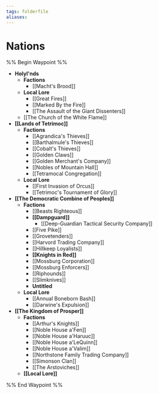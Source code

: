 ```yaml
---
tags: folderfile
aliases:
---
```


# Nations
%% Begin Waypoint %%
- **Holyl'nds**
	- **Factions**
		- [[Macht's Brood]]
	- **Local Lore**
		- [[Great Fires]]
		- [[Marked By the Fire]]
		- [[The Assault of the Giant Dissenters]]
	- [[The Church of the White Flame]]
- **[[Lands of Tetrimoc]]**
	- **Factions**
		- [[Agrandica's Thieves]]
		- [[Barthalmule's Thieves]]
		- [[Cobalt's Thieves]]
		- [[Golden Claws]]
		- [[Golden Merchant's Company]]
		- [[Nobles of Mountain Hall]]
		- [[Tetramocal Congregation]]
	- **Local Lore**
		- [[First Invasion of Orcus]]
		- [[Tetrimoc's Tournament of Glory]]
- **[[The Democratic Combine of Peoples]]**
	- **Factions**
		- [[Beasts Righteous]]
		- **[[Dampguard]]**
			- [[Deep-Guardian Tactical Security Company]]
		- [[Five Pike]]
		- [[Grovetenders]]
		- [[Harvord Trading Company]]
		- [[Hillkeep Loyalists]]
		- **[[Knights in Red]]**
		- [[Mossburg Corporation]]
		- [[Mossburg Enforcers]]
		- [[Riphounds]]
		- [[Slimknives]]
		- **Untitled**
	- **Local Lore**
		- [[Annual Boneborn Bash]]
		- [[Darwine's Expulsion]]
- **[[The Kingdom of Prosper]]**
	- **Factions**
		- [[Arthur's Knights]]
		- [[Noble House a'Fen]]
		- [[Noble House a'Haruuc]]
		- [[Noble House a'LeQuinn]]
		- [[Noble House a'Valim]]
		- [[Northstone Family Trading Company]]
		- [[Simonson Clan]]
		- [[The Arstoviches]]
	- **[[Local Lore]]**

%% End Waypoint %%

